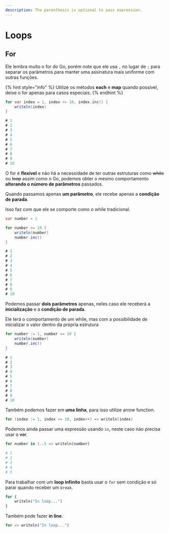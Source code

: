 ```yaml
---
description: The parenthesis is optional to pass expression.
---
```


# Loops

## For

Ele lembra muito o for do Go, porém note que ele usa `,` no lugar de `;` para separar os parâmetros para manter uma assinatura mais uniforme com outras funções.

{% hint style="info" %}
Utilize os métodos **each** e **map** quando possível, deixe o for apenas para casos especiais.
{% endhint %}

```csharp
for var index = 1, index <= 10, index.inc() {
    writeln(index)
}

# 1
# 2
# 3
# 4
# 5
# 6
# 7
# 8
# 9
# 10
```



O for é **flexível** e não há a necessidade de ter outras estruturas como ~~while~~ ou ~~loop~~ assim como o Go, podemos obter o mesmo comportamento **alterando o número de parâmetros** passados.

Quando passamos apenas **um parâmetro**, ele recebe apenas a **condição de parada**.

Isso faz com que ele se comporte como o while tradicional.

```csharp
var number = 1

for number <= 10 {
    writeln(number)
    number.inc()
}

# 1
# 2
# 3
# 4
# 5
# 6
# 7
# 8
# 9
# 10
```



Podemos passar **dois parâmetros** apenas, neles caso ele receberá a **inicialização** e a **condição de parada**.

Ele terá o comportamento de um while, mas com a possibilidade de inicializar o valor dentro da própria estrutura

```csharp
for number := 1, number <= 10 {
    writeln(number)
    number.inc()
}

# 1
# 2
# 3
# 4
# 5
# 6
# 7
# 8
# 9
# 10
```



Também podemos fazer em **uma linha**, para isso utilize arrow function.

```kotlin
for (index := 1, index <= 10, index++) => writeln(index)
```



Podemos ainda passar uma expressão usando `in`, neste caso não precisa usar o ~~var~~.

```elixir
for number in 1..5 => writeln(number)

# 1
# 2
# 3
# 4
# 5
```



Para trabalhar com um **loop infinito** basta usar o `for` sem condição e só parar quando receber um `break`.

```elixir
for {
    writeln("In loop...")
}
```



Também pode fazer **in line**.

```elixir
for => writeln("In loop...")
```
